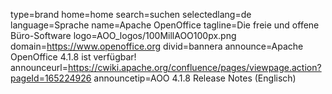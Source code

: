 type=brand
home=home
search=suchen
selectedlang=de
language=Sprache
name=Apache OpenOffice
tagline=Die freie und offene Büro-Software
logo=AOO_logos/100MillAOO100px.png
domain=https://www.openoffice.org
divid=bannera
announce=Apache OpenOffice 4.1.8 ist verfügbar!
announceurl=https://cwiki.apache.org/confluence/pages/viewpage.action?pageId=165224926
announcetip=AOO 4.1.8 Release Notes (Englisch)
~~~~~~
